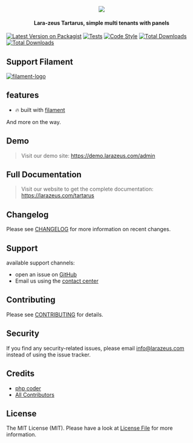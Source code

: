<p align="center">
<a href="https://larazeus.com"><img src="https://larazeus.com/images/lara-zeus-tartarus.png?v=1" /></a>
</p>

<h4 align="center">Lara-zeus Tartarus, simple multi tenants with panels</h4>

<p align="center">

[![Latest Version on Packagist](https://img.shields.io/packagist/v/lara-zeus/tartarus.svg?style=flat-square)](https://packagist.org/packages/lara-zeus/tartarus)
[![Tests](https://img.shields.io/github/actions/workflow/status/lara-zeus/tartarus/run-tests.yml?label=tests&style=flat-square&branch=main)](https://github.com/lara-zeus/tartarus/actions?query=workflow%3Arun-tests+branch%3Amain)
[![Code Style](https://img.shields.io/github/actions/workflow/status/lara-zeus/tartarus/fix-php-code-style-issues.yml?label=code-style&flat-square)](https://github.com/lara-zeus/tartarus/actions?query=workflow%3Afix-php-code-style-issues+branch%3Amain)
[![Total Downloads](https://img.shields.io/packagist/dt/lara-zeus/tartarus.svg?style=flat-square)](https://packagist.org/packages/lara-zeus/tartarus)
[![Total Downloads](https://img.shields.io/github/stars/lara-zeus/tartarus?style=flat-square)](https://github.com/lara-zeus/tartarus)

</p>

## Support Filament

<a href="https://github.com/sponsors/danharrin">
<img alt="filament-logo" src="https://larazeus.com/images/filament-sponsor-banner.png">
</a>

## features
- 🔥 built with [filament](https://filamentadmin.com)

And more on the way.

## Demo

> Visit our demo site: https://demo.larazeus.com/admin


## Full Documentation

> Visit our website to get the complete documentation: https://larazeus.com/tartarus

## Changelog

Please see [CHANGELOG](CHANGELOG.md) for more information on recent changes.

## Support
available support channels:

* open an issue on [GitHub](https://github.com/lara-zeus/tartarus/issues)
* Email us using the [contact center](https://larazeus.com/contact-us)

## Contributing

Please see [CONTRIBUTING](CONTRIBUTING.md) for details.

## Security

If you find any security-related issues, please email info@larazeus.com instead of using the issue tracker.

## Credits

-   [php coder](https://github.com/atmonshi)
-   [All Contributors](../../contributors)

## License

The MIT License (MIT). Please have a look at [License File](LICENSE.md) for more information.
